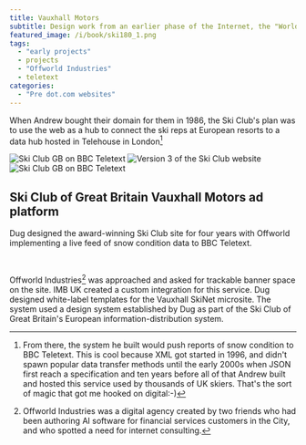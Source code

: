 ```yaml
---
title: Vauxhall Motors
subtitle: Design work from an earlier phase of the Internet, the "World Wide Web" or the "Information Super-Highway"
featured_image: /i/book/ski180_1.png
tags: 
  - "early projects"
  - projects
  - "Offworld Industries"
  - teletext
categories:
  - "Pre dot.com websites"
---
```

When Andrew bought their domain for them in 1986, the Ski Club's plan was to use the web as a hub to connect the ski reps at European resorts to a data hub hosted in Telehouse in London[^1]

<div class="gallery" data-columns="1">
  <img src="/i/book/skiwatchA.png" alt="Ski Club GB on BBC Teletext">
  <img src="/i/book/ski364_1.png" alt="Version 3 of the Ski Club website">
  <img src="/i/book/skiwatchB.png" alt="Ski Club GB on BBC Teletext">
</div>

## Ski Club of Great Britain Vauxhall Motors ad platform

Dug designed the award-winning Ski Club site for four years with Offworld implementing a live feed of snow condition data to BBC Teletext.

<div class="gallery" data-columns="1">
  <img src="/i/book/owi/owi-01.jpeg" alt="">
  <img src="/i/book/owi/owi-02.jpeg" alt="">
  <img src="/i/book/owi/owi-03.jpeg" alt="">
  <img src="/i/book/owi/owi-04.jpeg" alt="">
  <img src="/i/book/owi/owi-05.jpeg" alt="">
  <img src="/i/book/owi/owi-06.jpeg" alt="">
  <img src="/i/book/owi/owi-07.jpeg" alt="">
  <img src="/i/book/owi/owi-08.jpeg" alt="">
  <img src="/i/book/owi/owi-09.jpeg" alt="">
  <img src="/i/book/owi/owi-10.jpeg" alt="">
  <img src="/i/book/owi/owi-11.jpeg" alt="">
  <img src="/i/book/owi/owi-12.jpeg" alt="">
  <img src="/i/book/owi/owi-13.jpeg" alt="">
  <img src="/i/book/owi/owi-14.jpeg" alt="">
  <img src="/i/book/owi/owi-15.jpeg" alt="">
  <img src="/i/book/owi/owi-16.jpeg" alt="">
  <img src="/i/book/owi/owi-17.jpeg" alt="">
  <img src="/i/book/owi/owi-18.jpeg" alt="">
  <img src="/i/book/owi/owi-19.jpeg" alt="">
  <img src="/i/book/owi/owi-20.jpeg" alt="">
  <img src="/i/book/owi/owi-21.jpeg" alt="">
</div>

Offworld Industries[^2] was approached and asked for trackable banner space on the site. IMB UK created a custom integration for this service. Dug designed white-label templates for the Vauxhall SkiNet microsite. The system used a design system established by Dug as part of the Ski Club of Great Britain's European information-distribution system.

[^1]: From there, the system he built would push reports of snow condition to BBC Teletext. This is cool because XML got started in 1996, and didn't spawn popular data transfer methods until the early 2000s when JSON first reach a specification and ten years before all of that Andrew built and hosted this service used by thousands of UK skiers. That's the sort of magic that got me hooked on digital:-)
[^2]: Offworld Industries was a digital agency created by two friends who had been authoring AI software for financial services customers in the City, and who spotted a need for internet consulting.

